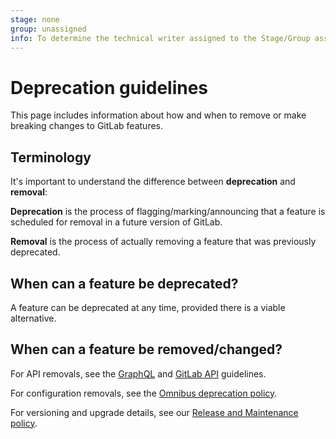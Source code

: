 ```yaml
---
stage: none
group: unassigned
info: To determine the technical writer assigned to the Stage/Group associated with this page, see https://about.gitlab.com/handbook/engineering/ux/technical-writing/#assignments
---
```


# Deprecation guidelines

This page includes information about how and when to remove or make breaking
changes to GitLab features.

## Terminology

It's important to understand the difference between **deprecation** and
**removal**:

**Deprecation** is the process of flagging/marking/announcing that a feature
is scheduled for removal in a future version of GitLab.

**Removal** is the process of actually removing a feature that was previously
deprecated.

## When can a feature be deprecated?

A feature can be deprecated at any time, provided there is a viable alternative.

## When can a feature be removed/changed?

For API removals, see the [GraphQL](../../api/graphql/index.md#deprecation-and-removal-process) and [GitLab API](../../api/README.md#compatibility-guidelines) guidelines.

For configuration removals, see the [Omnibus deprecation policy](https://docs.gitlab.com/omnibus/package-information/deprecation_policy.html).

For versioning and upgrade details, see our [Release and Maintenance policy](../../policy/maintenance.md).
